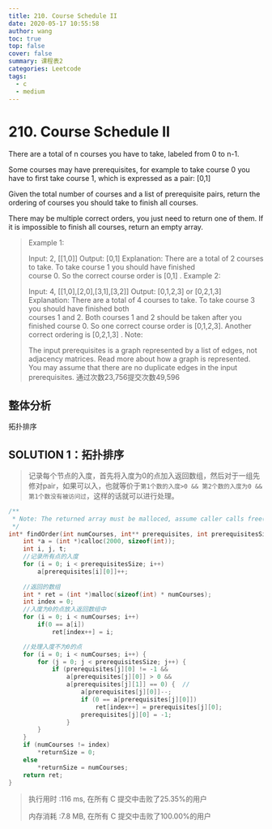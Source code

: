 ```yaml
---
title: 210. Course Schedule II
date: 2020-05-17 10:55:58
author: wang
toc: true
top: false
cover: false
summary: 课程表2
categories: Leetcode
tags:
  - c
  - medium
---
```


# 210. Course Schedule II

There are a total of n courses you have to take, labeled from 0 to n-1.

Some courses may have prerequisites, for example to take course 0 you have to first take course 1, which is expressed as a pair: [0,1]

Given the total number of courses and a list of prerequisite pairs, return the ordering of courses you should take to finish all courses.

There may be multiple correct orders, you just need to return one of them. If it is impossible to finish all courses, return an empty array.



> Example 1:
>
> Input: 2, [[1,0]] 
> Output: [0,1]
> Explanation: There are a total of 2 courses to take. To take course 1 you should have finished   
>              course 0. So the correct course order is [0,1] .
> Example 2:
>
> Input: 4, [[1,0],[2,0],[3,1],[3,2]]
> Output: [0,1,2,3] or [0,2,1,3]
> Explanation: There are a total of 4 courses to take. To take course 3 you should have finished both     
>              courses 1 and 2. Both courses 1 and 2 should be taken after you finished course 0. 
>              So one correct course order is [0,1,2,3]. Another correct ordering is [0,2,1,3] .
> Note:
>
> The input prerequisites is a graph represented by a list of edges, not adjacency matrices. Read more about how a graph is represented.
> You may assume that there are no duplicate edges in the input prerequisites.
> 通过次数23,756提交次数49,596
>
> 



## 整体分析

拓扑排序

## SOLUTION 1：拓扑排序

> 记录每个节点的入度，首先将入度为0的点加入返回数组，然后对于一组先修对pair，如果可以入，也就等价于`第1个数的入度>0 && 第2个数的入度为0 && 第1个数没有被访问过`，这样的话就可以进行处理。
> 

```c
/**
 * Note: The returned array must be malloced, assume caller calls free().
 */
int* findOrder(int numCourses, int** prerequisites, int prerequisitesSize, int* prerequisitesColSize, int* returnSize){
    int *a = (int *)calloc(2000, sizeof(int));
    int i, j, t;
    //记录所有点的入度
    for (i = 0; i < prerequisitesSize; i++) 
        a[prerequisites[i][0]]++;   
    
    //返回的数组
    int * ret = (int *)malloc(sizeof(int) * numCourses);
    int index = 0;
    //入度为0的点放入返回数组中
    for (i = 0; i < numCourses; i++)
        if(0 == a[i]) 
            ret[index++] = i;

    //处理入度不为0的点
    for (i = 0; i < numCourses; i++) {
        for (j = 0; j < prerequisitesSize; j++) {
            if (prerequisites[j][0] != -1 &&
                a[prerequisites[j][0]] > 0 && 
                a[prerequisites[j][1]] == 0) {  // 
                    a[prerequisites[j][0]]--;
                    if (0 == a[prerequisites[j][0]]) 
                        ret[index++] = prerequisites[j][0];
                    prerequisites[j][0] = -1;
                }
        }	
    }
    if (numCourses != index) 
        *returnSize = 0;
    else 
        *returnSize = numCourses;
    return ret;
}

```

> 执行用时 :116 ms, 在所有 C 提交中击败了25.35%的用户
>
> 内存消耗 :7.8 MB, 在所有 C 提交中击败了100.00%的用户

> 